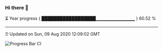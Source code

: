 ### Hi there 👋

⏳ Year progress { ██████████████████▁▁▁▁▁▁▁▁▁▁▁▁ } 60.52 %

---

⏰ Updated on Sun, 09 Aug 2020 12:09:02 GMT

![Progress Bar CI](https://github.com/liununu/liununu/workflows/Progress%20Bar%20CI/badge.svg)
